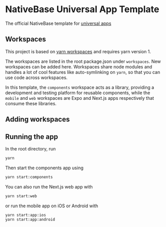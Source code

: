# NativeBase Universal App Template

The official NativeBase template for [universal apps]()

## Workspaces

This project is based on [yarn workspaces](https://classic.yarnpkg.com/en/docs/workspaces/) and requires yarn version 1.

The workspaces are listed in the root package.json under `workspaces`. New workspaces can be added here. Workspaces share node modules and handles a lot of cool features like auto-symlinking on `yarn`, so that you can use code across workspaces.

In this template, the `components` workspace acts as a library, providing a development and testing platform for reusable components, while the `mobile` and `web` workspaces are Expo and Next.js apps respectively that consume these libraries.

## Adding workspaces

## Running the app

In the root directory, run

```sh
yarn
```

Then start the components app using

```sh
yarn start:components
```

You can also run the Next.js web app with

```sh
yarn start:web
```

or run the mobile app on iOS or Android with

```sh
yarn start:app:ios
yarn start:app:android
```
